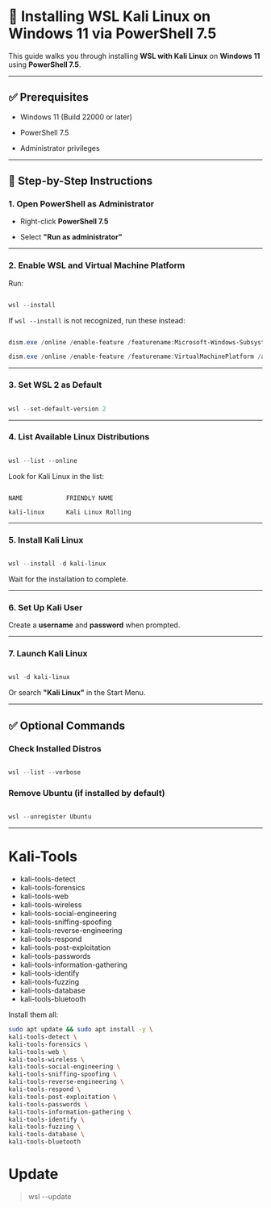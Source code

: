 # 🐧 Installing WSL Kali Linux on Windows 11 via PowerShell 7.5

  

This guide walks you through installing **WSL with Kali Linux** on **Windows 11** using **PowerShell 7.5**.

  

---

  

## ✅ Prerequisites

- Windows 11 (Build 22000 or later)

- PowerShell 7.5

- Administrator privileges

  

---

  

## 🧰 Step-by-Step Instructions

  

### 1. Open PowerShell as Administrator

- Right-click **PowerShell 7.5**

- Select **"Run as administrator"**

  

---

  

### 2. Enable WSL and Virtual Machine Platform

  

Run:

  

```powershell

wsl --install

```

  

If `wsl --install` is not recognized, run these instead:

  

```powershell

dism.exe /online /enable-feature /featurename:Microsoft-Windows-Subsystem-Linux /all /norestart

dism.exe /online /enable-feature /featurename:VirtualMachinePlatform /all /norestart

```

  

---

  

### 3. Set WSL 2 as Default

  

```powershell

wsl --set-default-version 2

```

  

---

  

### 4. List Available Linux Distributions

  

```powershell

wsl --list --online

```

  

Look for Kali Linux in the list:

  

```

NAME            FRIENDLY NAME

kali-linux      Kali Linux Rolling

```

  

---

  

### 5. Install Kali Linux

  

```powershell

wsl --install -d kali-linux

```

  

Wait for the installation to complete.

  

---

  

### 6. Set Up Kali User

  

Create a **username** and **password** when prompted.

  

---

  

### 7. Launch Kali Linux

  

```powershell

wsl -d kali-linux

```

  

Or search **"Kali Linux"** in the Start Menu.

  

---

  

## ✅ Optional Commands

  

### Check Installed Distros

  

```powershell

wsl --list --verbose

```

  

### Remove Ubuntu (if installed by default)

  

```powershell

wsl --unregister Ubuntu

```

  

---



# Kali-Tools

- kali-tools-detect
- kali-tools-forensics
- kali-tools-web
- kali-tools-wireless
- kali-tools-social-engineering
- kali-tools-sniffing-spoofing
- kali-tools-reverse-engineering
- kali-tools-respond
- kali-tools-post-exploitation
- kali-tools-passwords
- kali-tools-information-gathering
- kali-tools-identify
- kali-tools-fuzzing
- kali-tools-database
- kali-tools-bluetooth

Install them all:
```zsh
sudo apt update && sudo apt install -y \
kali-tools-detect \
kali-tools-forensics \
kali-tools-web \
kali-tools-wireless \
kali-tools-social-engineering \
kali-tools-sniffing-spoofing \
kali-tools-reverse-engineering \
kali-tools-respond \
kali-tools-post-exploitation \
kali-tools-passwords \
kali-tools-information-gathering \
kali-tools-identify \
kali-tools-fuzzing \
kali-tools-database \
kali-tools-bluetooth
```

  


# Update
>	wsl --update